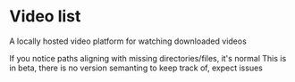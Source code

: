 # Video list
A locally hosted video platform for watching downloaded videos

If you notice paths aligning with missing directories/files, it's normal
This is in beta, there is no version semanting to keep track of, expect issues

